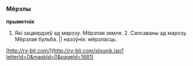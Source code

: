 ### Мёрзлы
**прыметнік**

1. Які зацвярдзеў ад марозу. Мёрзлая зямля. 2. Сапсаваны ад марозу. Мёрзлая бульба. || назоўнік: мёрзласць.

<a rel="author">[http://rv-blr.com/](http://rv-blr.com/slounik.jsp?letterId=0&maskId=0&pageId=1681)</a>
